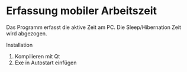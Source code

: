 # Erfassung mobiler Arbeitszeit 

Das Programm erfasst die aktive Zeit am PC. Die Sleep/Hibernation Zeit wird abgezogen.

Installation
1. Kompilieren mit Qt
2. Exe in Autostart einfügen


